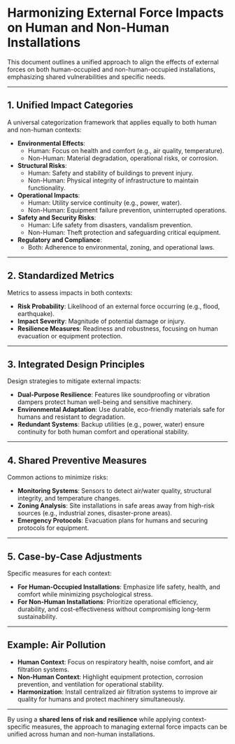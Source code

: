 
# Harmonizing External Force Impacts on Human and Non-Human Installations

This document outlines a unified approach to align the effects of external forces on both human-occupied and non-human-occupied installations, emphasizing shared vulnerabilities and specific needs.

---

## 1. Unified Impact Categories

A universal categorization framework that applies equally to both human and non-human contexts:
- **Environmental Effects**: 
  - Human: Focus on health and comfort (e.g., air quality, temperature).
  - Non-Human: Material degradation, operational risks, or corrosion.
- **Structural Risks**: 
  - Human: Safety and stability of buildings to prevent injury.
  - Non-Human: Physical integrity of infrastructure to maintain functionality.
- **Operational Impacts**:
  - Human: Utility service continuity (e.g., power, water).
  - Non-Human: Equipment failure prevention, uninterrupted operations.
- **Safety and Security Risks**:
  - Human: Life safety from disasters, vandalism prevention.
  - Non-Human: Theft protection and safeguarding critical equipment.
- **Regulatory and Compliance**:
  - Both: Adherence to environmental, zoning, and operational laws.

---

## 2. Standardized Metrics

Metrics to assess impacts in both contexts:
- **Risk Probability**: Likelihood of an external force occurring (e.g., flood, earthquake).
- **Impact Severity**: Magnitude of potential damage or injury.
- **Resilience Measures**: Readiness and robustness, focusing on human evacuation or equipment protection.

---

## 3. Integrated Design Principles

Design strategies to mitigate external impacts:
- **Dual-Purpose Resilience**: Features like soundproofing or vibration dampers protect human well-being and sensitive machinery.
- **Environmental Adaptation**: Use durable, eco-friendly materials safe for humans and resistant to degradation.
- **Redundant Systems**: Backup utilities (e.g., power, water) ensure continuity for both human comfort and operational stability.

---

## 4. Shared Preventive Measures

Common actions to minimize risks:
- **Monitoring Systems**: Sensors to detect air/water quality, structural integrity, and temperature changes.
- **Zoning Analysis**: Site installations in safe areas away from high-risk sources (e.g., industrial zones, disaster-prone areas).
- **Emergency Protocols**: Evacuation plans for humans and securing protocols for equipment.

---

## 5. Case-by-Case Adjustments

Specific measures for each context:
- **For Human-Occupied Installations**: Emphasize life safety, health, and comfort while minimizing psychological stress.
- **For Non-Human Installations**: Prioritize operational efficiency, durability, and cost-effectiveness without compromising long-term sustainability.

---

## Example: Air Pollution
- **Human Context**: Focus on respiratory health, noise comfort, and air filtration systems.
- **Non-Human Context**: Highlight equipment protection, corrosion prevention, and ventilation for operational stability.
- **Harmonization**: Install centralized air filtration systems to improve air quality for humans and protect machinery simultaneously.

---

By using a **shared lens of risk and resilience** while applying context-specific measures, the approach to managing external force impacts can be unified across human and non-human installations.
